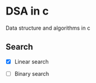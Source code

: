 # DSA in c

Data structure and algorithms in c

## Search

- [x] Linear search
- [ ] Binary search

